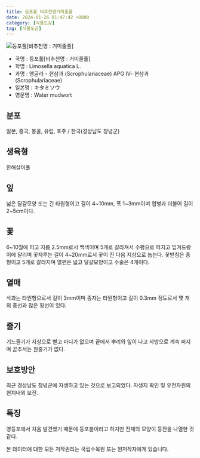 ```yaml
---
title: 등포풀_비추천명거미줄풀
date: 2024-01-26 01:47:42 +0800
category: [식물도감]
tag: [식물도감]
---
```




![등포풀[비추천명 : 거미줄풀]](/fileUpload/plants/basic/Scrophulariaceae/Limosella/P000003531/P000003531_220206_1_th2.jpg)
- 국명 : 등포풀[비추천명 : 거미줄풀]
- 학명 : Limosella aquatica L.
- 과명 : 앵글러 - 현삼과 (Scrophulariaceae) APG Ⅳ- 현삼과 (Scrophulariaceae)
- 일본명 : キタミソウ
- 영문명 : Water mudwort


## 분포
일본, 중국, 몽골, 유럽, 호주 / 한국(경상남도 창녕군) 
## 생육형
한해살이풀
## 잎
넓은 달걀모양 또는 긴 타원형이고 길이 4~10mm, 폭 1~3mm이며 엽병과 더불어 길이 2~5cm이다.
## 꽃
6~10월에 피고 지름 2.5mm로서 백색이며 5개로 갈라져서 수평으로 퍼지고 잎겨드랑이에 달리며 꽃자루는 길이 4~20mm로서 꽃이 진 다음 지상으로 눕는다. 꽃받침은 종형이고 5개로 갈라지며 열편은 넓고 달걀모양이고 수술은 4개이다.
## 열매
삭과는 타원형으로서 길이 3mm이며 종자는 타원형이고 길이  0.3mm 정도로서 몇 개의 종선과 많은 횡선이 있다.
## 줄기
기느줄기가 지상으로 뻗고 마디가 없으며 끝에서 뿌리와 잎이 나고 사방으로 계속 퍼지며 곧추서는 원줄기가 없다.
## 보호방안
최근 경상남도 창녕군에 자생하고 있는 것으로 보고되었다. 자생지 확인 및 유전자원의 현지내외 보전.
## 특징
영등포에서 처음 발견했기 때문에 등포불이라고 하지만 전체의 모양이 등잔을 나열한 것 같다.






본 데이터에 대한 모든 저작권리는 국립수목원 또는 원저작자에게 있습니다.
